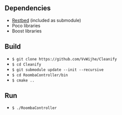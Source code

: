 
## Dependencies
- [Restbed](https://github.com/Corvusoft/restbed) (included as submodule)
- Poco libraries
- Boost libraries

## Build
- `$ git clone https://github.com/VvWijhe/Cleanify`
- `$ cd Cleanify`
- `$ git submodule update --init --recursive`
- `$ cd RoombaController/bin`
- `$ cmake ..`

## Run
- `$ ./RoombaController`
